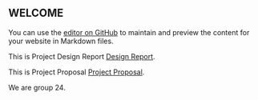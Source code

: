 ## WELCOME

You can use the [editor on GitHub](https://github.com/egeakin/Database/edit/master/README.md) to maintain and preview the content for your website in Markdown files.  

This is Project Design Report [Design Report](https://github.com/egeakin/National-Judiciary-System/blob/master/CS353%20proposal.pdf).

This is Project Proposal [Project Proposal](https://github.com/egeakin/National-Judiciary-System/blob/master/CS353%20proposal.pdf).


We are group 24.
